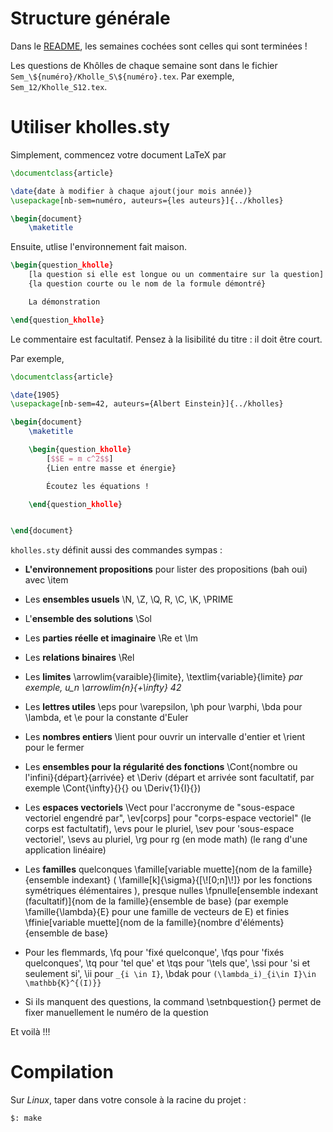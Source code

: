 # Structure générale

Dans le [README](README.md), les semaines cochées sont celles qui sont terminées !

Les questions de Khôlles de chaque semaine sont dans le fichier `Sem_\${numéro}/Kholle_S\${numéro}.tex`. Par exemple, `Sem_12/Kholle_S12.tex`.

# Utiliser kholles.sty

Simplement, commencez votre document LaTeX par

```latex
\documentclass{article}

\date{date à modifier à chaque ajout(jour mois année)}
\usepackage[nb-sem=numéro, auteurs={les auteurs}]{../kholles}

\begin{document}
    \maketitle
```

Ensuite, utlise l'environnement fait maison.

```latex
\begin{question_kholle}
    [la question si elle est longue ou un commentaire sur la question]
    {la question courte ou le nom de la formule démontré}

    La démonstration

\end{question_kholle}
```

Le commentaire est facultatif. Pensez à la lisibilité du titre : il doit être court.

Par exemple,

```latex
\documentclass{article}

\date{1905}
\usepackage[nb-sem=42, auteurs={Albert Einstein}]{../kholles}

\begin{document}
    \maketitle

    \begin{question_kholle}
        [$$E = m c^2$$]
        {Lien entre masse et énergie}

        Écoutez les équations !

    \end{question_kholle}


\end{document}
```

`kholles.sty` définit aussi des commandes sympas :

- **L'environnement propositions** pour lister des propositions (bah oui) avec \item

- Les **ensembles usuels** \N, \Z, \Q, R, \C, \K, \PRIME

- L'**ensemble des solutions** \Sol

- Les **parties réelle et imaginaire** \Re et \Im

- Les **relations binaires** \Rel

- Les **limites** \arrowlim{varaible}{limite}, \textlim{variable}{limite} *par exemple, u_n \arrowlim{n}{+\infty} 42*

- Les **lettres utiles** \eps pour \varepsilon, \ph pour \varphi, \bda pour \lambda, et \e pour la constante d'Euler

- Les **nombres entiers** \lient pour ouvrir un intervalle d'entier et \rient pour le fermer

- Les **ensembles pour la régularité des fonctions** \Cont{nombre ou l'infini}{départ}{arrivée} et \Deriv (départ et arrivée sont facultatif, par exemple \Cont{\infty}{}{} ou \Deriv{1}{I}{})

- Les **espaces vectoriels** \Vect pour l'accronyme de "sous-espace vectoriel engendré par", \ev[corps] pour "corps-espace vectoriel" (le corps est factultatif), \evs pour le pluriel, \sev pour 'sous-espace vectoriel', \sevs au pluriel, \rg pour rg  (en mode math) (le rang d'une application linéaire)

- Les **familles** quelconques \famille[variable muette]{nom de la famille}{ensemble indexant} ( \famille[k]{\sigma}{[\\![0;n]\\!]} por les fonctions symétriques élémentaires ), presque nulles \fpnulle[ensemble indexant (facultatif)]{nom de la famille}{ensemble de base} (par exemple \famille{\lambda}{E} pour une famille de vecteurs de E) et finies \ffinie[variable muette]{nom de la famille}{nombre d'éléments}{ensemble de base}

- Pour les flemmards, \fq pour 'fixé quelconque', \fqs pour 'fixés quelconques', \tq pour 'tel que' et \tqs pour '\tels que', \ssi pour 'si et seulement si', \ii pour `_{i \in I}`, \bdak pour `(\lambda_i)_{i\in I}\in \mathbb{K}^{(I)}}`

- Si ils manquent des questions, la command \setnbquestion{} permet de fixer manuellement le numéro de la question

Et voilà !!!

# Compilation

Sur *Linux*, taper dans votre console à la racine du projet :

```shell
$: make
```
